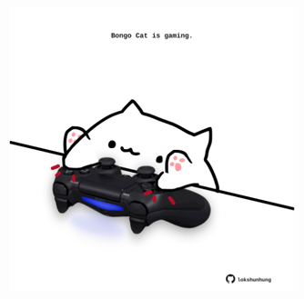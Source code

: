 <!-- built at 01/06/2024, 13:00:58 UTC -->
<p align="center">
  <img width="500" height="500" src="./ReadmeImage.svg">
</p>
